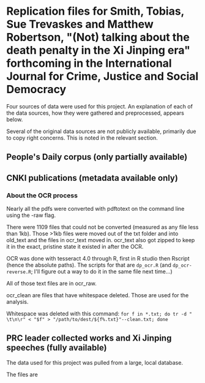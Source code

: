 **Replication files for Smith, Tobias, Sue Trevaskes and Matthew Robertson, "(Not) talking about the death penalty in the Xi Jinping era" forthcoming in the International Journal for Crime, Justice and Social Democracy**
=====================================

Four sources of data were used for this project. An explanation of each of the data sources, how they were gathered and preprocessed, appears below. 

Several of the original data sources are not publicly available, primarily due to copy right concerns. This is noted in the relevant section. 


## People's Daily corpus (only partially available)


## CNKI publications (metadata available only)


### About the OCR process
Nearly all the pdfs were converted with pdftotext on the command line using the -raw flag. 

There were 1109 files that could not be converted (measured as any file less than 1kb). Those >1kb files were moved out of the txt folder and into old_text and the files in ocr_text moved in. ocr_text also got zipped to keep it in the exact, pristine state it existed in after the OCR. 

OCR was done with tesseract 4.0 through R, first in R studio then Rscript (hence the absolute paths). The scripts for that are `dp_ocr.R` (and `dp_ocr-reverse.R`; I'll figure out a way to do it in the same file next time...)

All of those text files are in ocr_raw. 

ocr_clean are files that have whitespace deleted. Those are used for the analysis.

Whitespace was deleted with this command: 
`for f in *.txt; do tr -d " \t\n\r" < "$f" > "/path/to/dest/${f%.txt}"--clean.txt; done`





## PRC leader collected works and Xi Jinping speeches (fully available)






The data used for this project was pulled from a large, local database. 

The files are 



